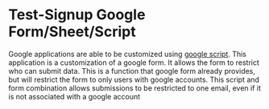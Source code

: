 # Test-Signup Google Form/Sheet/Script

Google applications are able to be customized using [google script](https://developers.google.com/apps-script/overview). 
This application is a customization of a google form. It allows the form to restrict who can submit data. This is a function that google
form already provides, but will restrict the form to only users with google accounts. This script and form combination allows submissions to be 
restricted to one email, even if it is not associated with a google account
